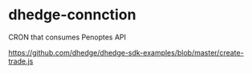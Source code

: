 # dhedge-connction
CRON that consumes Penoptes API

https://github.com/dhedge/dhedge-sdk-examples/blob/master/create-trade.js
